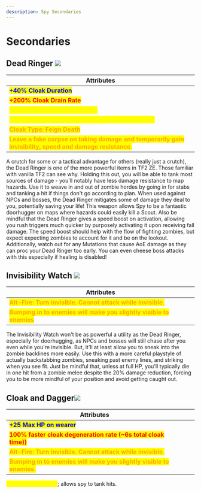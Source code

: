 ```yaml
---
description: Spy Secondaries
---
```


# Secondaries

## Dead Ringer   ![](../../../.gitbook/assets/100px-Item\_icon\_Dead\_Ringer.png)

| Attributes                                                                                                                                  |
| ------------------------------------------------------------------------------------------------------------------------------------------- |
| <mark style="color:blue;">**+40% Cloak Duration**</mark>                                                                                    |
| <mark style="color:red;">**+200% Cloak Drain Rate**</mark>                                                                                  |
| <mark style="color:yellow;">**-50% Cloak Regen Rate (30s)**</mark>                                                                          |
| <mark style="color:yellow;">**-50% Cloak Meter when Feign Death is Activated**</mark>                                                       |
| <mark style="color:orange;">**Cloak Type: Feign Death**</mark>                                                                              |
| <mark style="color:orange;">**Leave a fake corpse on taking damage and temporarily gain invisibility, speed and damage resistance.**</mark> |

A crutch for some or a tactical advantage for others (really just a crutch), the Dead Ringer is one of the more powerful items in TF2 ZE. Those familiar with vanilla TF2 can see why. Holding this out, you will be able to tank most sources of damage - you'll notably have less damage resistance to map hazards. Use it to weave in and out of zombie hordes by going in for stabs and tanking a hit if things don't go according to plan. When used against NPCs and bosses, the Dead Ringer mitigates some of damage they deal to you, potentially saving your life! This weapon allows Spy to be a fantastic doorhugger on maps where hazards could easily kill a Scout. Also be mindful that the Dead Ringer gives a speed boost on activation, allowing you rush triggers much quicker by purposely activating it upon receiving fall damage. The speed boost should help with the flow of fighting zombies, but expect expecting zombies to account for it and be on the lookout. Additionally, watch out for any Mutations that cause AoE damage as they can proc your Dead Ringer too early. You can even cheese boss attacks with this especially if healing is disabled!

## Invisibility Watch   ![](../../../.gitbook/assets/100px-Item\_icon\_Invis\_Watch.png)

| Attributes                                                                                             |
| ------------------------------------------------------------------------------------------------------ |
| <mark style="color:orange;">**Alt-Fire: Turn invisible. Cannot attack while invisible.**</mark>        |
| <mark style="color:orange;">**Bumping in to enemies will make you slightly visible to enemies**</mark> |

The Invisibility Watch won't be as powerful a utility as the Dead Ringer, especially for doorhugging, as NPCs and bosses will still chase after you even while you're invisible. But, it'll at least allow you to sneak into the zombie backlines more easily. Use this with a more careful playstyle of actually backstabbing zombies, sneaking past enemy lines, and striking when you see fit. Just be mindful that, unless at full HP, you'll typically die in one hit from a zombie melee despite the 20% damage reduction, forcing you to be more mindful of your position and avoid getting caught out.

## Cloak and Dagger![](../../../.gitbook/assets/100px-Item\_icon\_Cloak\_and\_Dagger.png)

<table><thead><tr><th>Attributes</th><th data-hidden></th><th data-hidden></th></tr></thead><tbody><tr><td><mark style="color:blue;"><strong>+25 Max HP on wearer</strong></mark></td><td></td><td></td></tr><tr><td><mark style="color:red;"><strong>100% faster cloak degeneration rate (~6s total cloak time))</strong></mark></td><td></td><td></td></tr><tr><td><mark style="color:orange;"><strong>Alt-Fire: Turn invisible. Cannot attack while invisible.</strong></mark></td><td></td><td></td></tr><tr><td><mark style="color:orange;"><strong>Bumping in to enemies will make you slightly visible to enemies.</strong></mark></td><td></td><td></td></tr></tbody></table>

<mark style="color:yellow;">**Pending description**</mark>; allows spy to tank hits.



